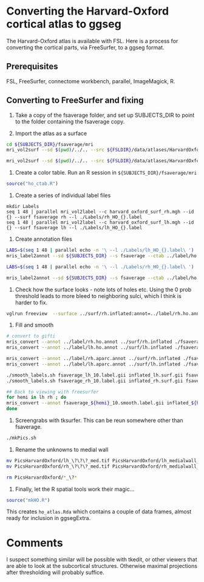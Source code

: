 # Converting the Harvard-Oxford cortical atlas to ggseg

The Harvard-Oxford atlas is available with FSL. Here is a process for converting the cortical
parts, via FreeSurfer, to a ggseg format.

## Prerequisites

FSL, FreeSurfer, connectome workbench, parallel, ImageMagick, R.

## Converting to FreeSurfer and fixing

1. Take a copy of the fsaverage folder, and set up SUBJECTS_DIR to point to the folder containing the fsaverage copy.

1. Import the atlas as a surface
```bash
cd ${SUBJECTS_DIR}/fsaverage/mri
mri_vol2surf --sd $(pwd)/../.. --src ${FSLDIR}/data/atlases/HarvardOxford/HarvardOxford-cort-maxprob-thr25-1mm.nii.gz --mni152reg --out  harvard_oxford_surf_rh.mgh --hemi rh --projfrac 0.5

mri_vol2surf --sd $(pwd)/../.. --src ${FSLDIR}/data/atlases/HarvardOxford/HarvardOxford-cort-maxprob-thr25-1mm.nii.gz --mni152reg --out harvard_oxford_surf_lh.mgh --hemi lh --projfrac 0.5

```

1. Create a color table. Run an R session in `${SUBJECTS_DIR}/fsaverage/mri`
```r
source("ho_ctab.R")
```

1. Create a series of individual label files
```
mkdir Labels
seq 1 48 | parallel mri_vol2label --c harvard_oxford_surf_rh.mgh --id {} --surf fsaverage rh --l ./Labels/rh_HO_{}.label
seq 1 48 | parallel mri_vol2label --c harvard_oxford_surf_lh.mgh --id {} --surf fsaverage lh --l ./Labels/lh_HO_{}.label

```

1. Create annotation files
``` bash
LABS=$(seq 1 48 | parallel echo -n '\ --l ./Labels/lh_HO_{}.label\ ')
mris_label2annot --sd ${SUBJECTS_DIR} --s fsaverage --ctab ../label/ho.annot.ctab ${LABS} --h lh --a ho

LABS=$(seq 1 48 | parallel echo -n '\ --l ./Labels/rh_HO_{}.label\ ')

mris_label2annot --sd ${SUBJECTS_DIR} --s fsaverage --ctab ../label/ho.annot.ctab ${LABS} --h rh --a ho
```

1. Check how the surface looks - note lots of holes etc. Using the 0 prob threshold leads to more
bleed to neighboring sulci, which I think is harder to fix.
```bash
vglrun freeview  --surface ../surf/rh.inflated:annot=../label/rh.ho.annot --surface ../surf/lh.inflated:annot=../label/lh.ho.annot

```

1. Fill and smooth
``` bash
# convert to gifti
mris_convert --annot ../label/rh.ho.annot ../surf/rh.inflated ./fsaverage_rh.label.gii
mris_convert --annot ../label/lh.ho.annot ../surf/lh.inflated ./fsaverage_lh.label.gii

mris_convert --annot ../label/rh.aparc.annot ../surf/rh.inflated ./fsaverage_aparc_rh.label.gii
mris_convert --annot ../label/lh.aparc.annot ../surf/lh.inflated ./fsaverage_aparc_lh.label.gii

./smooth_labels.sh fsaverage_lh_10.label.gii inflated_lh.surf.gii fsaverage_lh_10.smooth.label.gii
./smooth_labels.sh fsaverage_rh_10.label.gii inflated_rh.surf.gii fsaverage_rh_10.smooth.label.gii

## Back to viewing with freesurfer
for hemi in lh rh ; do
mris_convert --annot fsaverage_${hemi}_10.smooth.label.gii inflated_${hemi}.surf.gii ./${hemi}.ho.smooth.annot
done
```

1. Screengrabs with tksurfer. This can be reun somewhere other than fsaverage.

``` bash
./mkPics.sh
```

1. Rename the unknowns to medial wall
```bash
mv PicsHarvardOxford/lh_\?\?\?_med.tif PicsHarvardOxford/lh_medialwall_med.tif
mv PicsHarvardOxford/rh_\?\?\?_med.tif PicsHarvardOxford/rh_medialwall_med.tif

rm PicsHarvardOxford/*_\?*
```

1. Finally, let the R spatial tools work their magic...
```R
source("mkHO.R")
```

This creates `ho_atlas.Rda` which contains a couple of data frames, almost ready for inclusion in ggsegExtra.

# Comments

I suspect something similar will be possible with tkedit, or other viewers that are able to look at the subcortical structures. Otherwise maximal projections
after thresholding will probably suffice.
